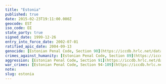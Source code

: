 ```yaml
---
title: "Estonia"
published: true
date: 2015-02-23T19:11:00.000Z
geocode: EST
iso_code: EE
state_party: true
signed_date: 1999-12-26
entry_into_force_date: 2002-07-01
ratified_apic_date: 2004-09-13
genocide: [Estonian Penal Code, Section 90](https://iccdb.hrlc.net/data/doc/438/keyword/46/)
crimes_against_humanity: [Estonian Penal Code, Section 89](https://iccdb.hrlc.net/data/doc/438/keyword/13/)
aggression: [Estonian Penal Code, Section 91](https://iccdb.hrlc.net/data/doc/438/keyword/1/)
war_crimes: [Estonian Penal Code, Section 94-109](https://iccdb.hrlc.net/data/doc/438/keyword/145/)
note:
slug: estonia
---
```

